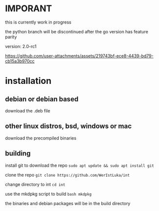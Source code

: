 # IMPORANT
this is currently work in progress

the python branch will be discontinued after the go version has feature parity

version: 2.0-rc1

https://github.com/user-attachments/assets/219743bf-ece8-4439-bd79-cb15a3b970cc

# installation
## debian or debian based
download the .deb file
## other linux distros, bsd, windows or mac
download the precompiled binaries

## building
install git to download the repo ```sudo apt update && sudo apt install git```

clone the repo ```git clone https://github.com/WerIstLuka/int```

change directory to int ```cd int```

use the mkdpkg script to build ```bash mkdpkg```

the binaries and debian packages will be in the build directory
